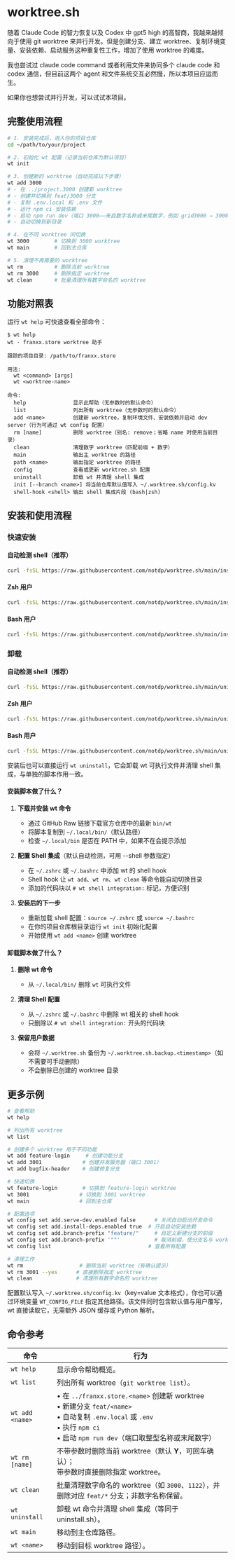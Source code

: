 # worktree.sh

随着 Claude Code 的智力恢复以及 Codex 中 gpt5 high 的高智商，我越来越倾向于使用 git worktree 来并行开发。但是创建分支、建立 worktree、复制环境变量、安装依赖、启动服务这种重复性工作，增加了使用 worktree 的难度。

我也尝试过 claude code command 或者利用文件来协同多个 claude code 和 codex 通信，但目前这两个 agent 和文件系统交互必然慢，所以本项目应运而生。

如果你也想尝试并行开发，可以试试本项目。

## 完整使用流程

```bash
# 1. 安装完成后，进入你的项目仓库
cd ~/path/to/your/project

# 2. 初始化 wt 配置（记录当前仓库为默认项目）
wt init

# 3. 创建新的 worktree（自动完成以下步骤）
wt add 3000
# - 在 ../project.3000 创建新 worktree
# - 创建并切换到 feat/3000 分支
# - 复制 .env.local 和 .env 文件
# - 运行 npm ci 安装依赖
# - 启动 npm run dev（端口 3000——来自数字名称或末尾数字，例如 grid3000 ⇒ 3000）
# - 自动切换到新目录

# 4. 在不同 worktree 间切换
wt 3000        # 切换到 3000 worktree
wt main        # 回到主仓库

# 5. 清理不再需要的 worktree
wt rm          # 删除当前 worktree
wt rm 3000     # 删除指定 worktree
wt clean       # 批量清理所有数字命名的 worktree
```

## 功能对照表

运行 `wt help` 可快速查看全部命令：

```text
$ wt help
wt - franxx.store worktree 助手

跟踪的项目目录: /path/to/franxx.store

用法:
  wt <command> [args]
  wt <worktree-name>

命令:
  help               显示此帮助（无参数时的默认命令）
  list               列出所有 worktree（无参数时的默认命令）
  add <name>         创建新 worktree，复制环境文件、安装依赖并启动 dev server（行为可通过 wt config 配置）
  rm [name]          删除 worktree（别名: remove；省略 name 时使用当前目录）
  clean              清理数字 worktree（匹配前缀 + 数字）
  main               输出主 worktree 的路径
  path <name>        输出指定 worktree 的路径
  config             查看或更新 worktree.sh 配置
  uninstall          卸载 wt 并清理 shell 集成
  init [--branch <name>] 将当前仓库默认值写入 ~/.worktree.sh/config.kv
  shell-hook <shell> 输出 shell 集成片段 (bash|zsh)

```

## 安装和使用流程

### 快速安装

#### 自动检测 shell（推荐）

```bash
curl -fsSL https://raw.githubusercontent.com/notdp/worktree.sh/main/install.sh | bash
```

#### Zsh 用户

```bash
curl -fsSL https://raw.githubusercontent.com/notdp/worktree.sh/main/install.sh | bash -s -- --shell zsh
```

#### Bash 用户

```bash
curl -fsSL https://raw.githubusercontent.com/notdp/worktree.sh/main/install.sh | bash -s -- --shell bash
```

### 卸载

#### 自动检测 shell（推荐）

```bash
curl -fsSL https://raw.githubusercontent.com/notdp/worktree.sh/main/uninstall.sh | bash
```

#### Zsh 用户

```bash
curl -fsSL https://raw.githubusercontent.com/notdp/worktree.sh/main/uninstall.sh | bash -s -- --shell zsh
```

#### Bash 用户

```bash
curl -fsSL https://raw.githubusercontent.com/notdp/worktree.sh/main/uninstall.sh | bash -s -- --shell bash
```

安装后也可以直接运行 `wt uninstall`，它会卸载 wt 可执行文件并清理 shell 集成，与单独的脚本作用一致。

#### 安装脚本做了什么？

1. **下载并安装 wt 命令**
   - 通过 GitHub Raw 链接下载官方仓库中的最新 `bin/wt`
   - 将脚本复制到 `~/.local/bin/`（默认路径）
   - 检查 `~/.local/bin` 是否在 PATH 中，如果不在会提示添加

2. **配置 Shell 集成**（默认自动检测，可用 --shell 参数指定）
   - 在 `~/.zshrc` 或 `~/.bashrc` 中添加 wt 的 shell hook
   - Shell hook 让 `wt add`、`wt rm`、`wt clean` 等命令能自动切换目录
   - 添加的代码块以 `# wt shell integration:` 标记，方便识别

3. **安装后的下一步**
   - 重新加载 shell 配置：`source ~/.zshrc` 或 `source ~/.bashrc`
   - 在你的项目仓库根目录运行 `wt init` 初始化配置
   - 开始使用 `wt add <name>` 创建 worktree

#### 卸载脚本做了什么？

1. **删除 wt 命令**
   - 从 `~/.local/bin/` 删除 `wt` 可执行文件

2. **清理 Shell 配置**
   - 从 `~/.zshrc` 或 `~/.bashrc` 中删除 wt 相关的 shell hook
   - 只删除以 `# wt shell integration:` 开头的代码块

3. **保留用户数据**
   - 会将 `~/.worktree.sh` 备份为 `~/.worktree.sh.backup.<timestamp>`（如不需要可手动删除）
   - 不会删除已创建的 worktree 目录

## 更多示例

```bash
# 查看帮助
wt help

# 列出所有 worktree
wt list

# 创建多个 worktree 用于不同功能
wt add feature-login     # 创建功能分支
wt add 3001             # 创建开发服务器（端口 3001）
wt add bugfix-header    # 创建修复分支

# 快速切换
wt feature-login        # 切换到 feature-login worktree
wt 3001                # 切换到 3001 worktree
wt main                # 回到主仓库

# 配置选项
wt config set add.serve-dev.enabled false      # 关闭自动启动开发命令
wt config set add.install-deps.enabled true  # 开启自动安装依赖
wt config set add.branch-prefix "feature/"     # 自定义新建分支的前缀
wt config set add.branch-prefix '""'           # 取消前缀，使分支名与 worktree 一致
wt config list                               # 查看所有配置

# 清理工作
wt rm                  # 删除当前 worktree（有确认提示）
wt rm 3001 --yes      # 直接删除指定 worktree
wt clean              # 清理所有数字命名的 worktree
```

配置默认写入 `~/.worktree.sh/config.kv`（key=value 文本格式），你也可以通过环境变量 `WT_CONFIG_FILE` 指定其他路径。该文件同时包含默认值与用户覆写，wt 直接读取它，无需额外 JSON 缓存或 Python 解析。

## 命令参考

| 命令            | 行为                                                                                                                                                          |
| --------------- | ------------------------------------------------------------------------------------------------------------------------------------------------------------- |
| `wt help`       | 显示命令帮助概览。                                                                                                                                            |
| `wt list`       | 列出所有 worktree（`git worktree list`）。                                                                                                                    |
| `wt add <name>` | • 在 `../franxx.store.<name>` 创建新 worktree<br>• 新建分支 `feat/<name>`<br>• 自动复制 `.env.local` 或 `.env`<br>• 执行 `npm ci`<br>• 启动 `npm run dev`（端口取整型名称或末尾数字）<br> |
| `wt rm [name]`  | 不带参数时删除当前 worktree（默认 **Y**，可回车确认）；<br> 带参数时直接删除指定 worktree。                                                                   |
| `wt clean`      | 批量清理数字命名的 worktree（如 `3000`、`1122`），并删除对应 `feat/*` 分支；非数字名称保留。                                                                  |
| `wt uninstall`  | 卸载 wt 命令并清理 shell 集成（等同于 uninstall.sh）。                                                                             |
| `wt main`       | 移动到主仓库路径。                                                                                                                                            |
| `wt <name>`     | 移动到目标 worktree 路径）。                                                                                                                                  |
